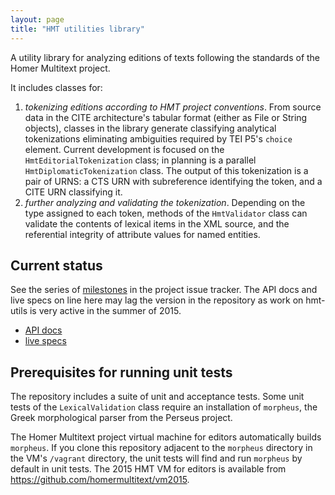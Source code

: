 ```yaml
---
layout: page
title: "HMT utilities library"
---
```


A utility library for analyzing editions of texts following the standards of the Homer Multitext project.


It includes classes for:

1. *tokenizing editions according to HMT project conventions*.  From source data in the CITE architecture's tabular format (either as File or String objects), classes in the library generate classifying  analytical tokenizations eliminating ambiguities required by TEI P5's `choice` element.  Current development is focused on the `HmtEditorialTokenization` class; in planning is a parallel `HmtDiplomaticTokenization` class.  The output of this tokenization is a pair of URNS: a CTS URN with subreference identifying the token, and a CITE URN classifying it.
2. *further analyzing and validating the tokenization*.   Depending on the type assigned to each token, methods of the `HmtValidator` class can validate the contents of lexical items in the XML source, and the referential integrity of attribute values for named entities.


## Current status ##

See the series of [milestones](https://github.com/homermultitext/hmt-utils/milestones) in the project issue tracker.  The API docs and live specs on line here may lag the version in the repository as work on hmt-utils is very active in the summer of 2015.


- [API docs](api)
- [live specs](specs/HmtUtils.html)

## Prerequisites for running unit tests ##

The repository includes a suite of unit and acceptance tests.  Some unit tests of the `LexicalValidation` class require an installation of `morpheus`, the Greek morphological parser from the Perseus project. 

The Homer Multitext project virtual machine for editors automatically  builds `morpheus`.  If you clone this repository adjacent to the `morpheus` directory in the VM's `/vagrant` directory, the unit tests will find and run `morpheus` by default in unit tests.  The 2015 HMT VM for editors is available from <https://github.com/homermultitext/vm2015>.